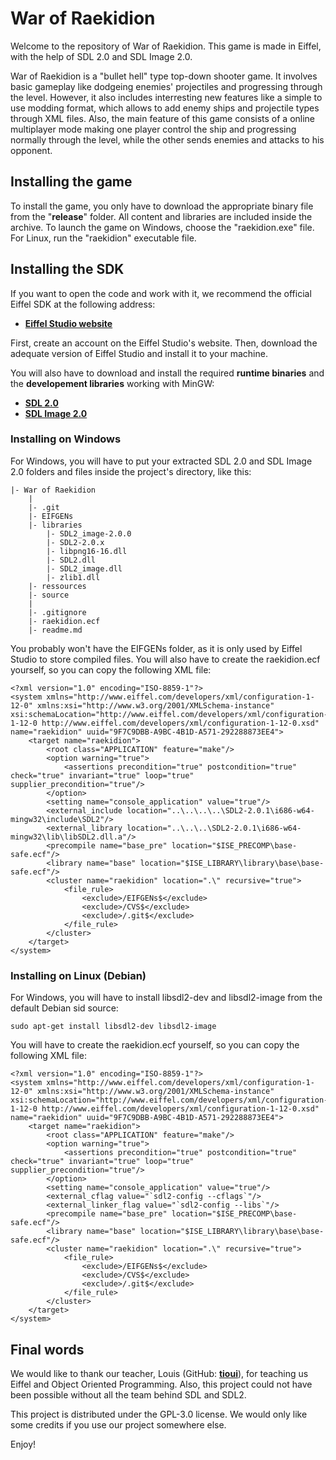 War of Raekidion
================

Welcome to the repository of War of Raekidion. This game is made in Eiffel, 
with the help of SDL 2.0 and SDL Image 2.0. 

War of Raekidion is a "bullet hell" type top-down shooter game. It involves 
basic gameplay like dodgeing enemies' projectiles and progressing through 
the level. However, it also includes interresting new features like a 
simple to use modding format, which allows to add enemy ships and projectile 
types through XML files. Also, the main feature of this game consists of a 
online multiplayer mode making one player control the ship and progressing 
normally through the level, while the other sends enemies and attacks to his 
opponent.

Installing the game
----------------------

To install the game, you only have to download the appropriate binary file from 
the "**release**" folder. All content and libraries are included inside the archive. 
To launch the game on Windows, choose the "raekidion.exe" file. For Linux, run 
the "raekidion" executable file.

Installing the SDK
---------------------

If you want to open the code and work with it, we recommend the official Eiffel 
SDK at the following address: 

- [**Eiffel Studio website**][1]

First, create an account on the Eiffel Studio's website. Then, download the adequate 
version of Eiffel Studio and install it to your machine.

You will also have to download and install the required **runtime binaries** 
and the **developement libraries** working with MinGW: 

- [**SDL 2.0**][2]
- [**SDL Image 2.0**][3]

### Installing on Windows

For Windows, you will have to put your extracted SDL 2.0 and SDL Image 2.0 
folders and files inside the project's directory, like this:

    |- War of Raekidion
		|
		|- .git
		|- EIFGENs
		|- libraries
			|- SDL2_image-2.0.0
			|- SDL2-2.0.x
			|- libpng16-16.dll
			|- SDL2.dll
			|- SDL2_image.dll
			|- zlib1.dll
		|- ressources
		|- source
		|
		|- .gitignore
		|- raekidion.ecf
		|- readme.md

You probably won't have the EIFGENs folder, as it is only used by Eiffel Studio to 
store compiled files. You will also have to create the raekidion.ecf yourself, 
so you can copy the following XML file:

	<?xml version="1.0" encoding="ISO-8859-1"?>
	<system xmlns="http://www.eiffel.com/developers/xml/configuration-1-12-0" xmlns:xsi="http://www.w3.org/2001/XMLSchema-instance" xsi:schemaLocation="http://www.eiffel.com/developers/xml/configuration-1-12-0 http://www.eiffel.com/developers/xml/configuration-1-12-0.xsd" name="raekidion" uuid="9F7C9DBB-A9BC-4B1D-A571-292288873EE4">
		<target name="raekidion">
			<root class="APPLICATION" feature="make"/>
			<option warning="true">
				<assertions precondition="true" postcondition="true" check="true" invariant="true" loop="true" supplier_precondition="true"/>
			</option>
			<setting name="console_application" value="true"/>
			<external_include location="..\..\..\..\SDL2-2.0.1\i686-w64-mingw32\include\SDL2"/>
			<external_library location="..\..\..\SDL2-2.0.1\i686-w64-mingw32\lib\libSDL2.dll.a"/>
			<precompile name="base_pre" location="$ISE_PRECOMP\base-safe.ecf"/>
			<library name="base" location="$ISE_LIBRARY\library\base\base-safe.ecf"/>
			<cluster name="raekidion" location=".\" recursive="true">
				<file_rule>
					<exclude>/EIFGENs$</exclude>
					<exclude>/CVS$</exclude>
					<exclude>/.git$</exclude>
				</file_rule>
			</cluster>
		</target>
	</system>

### Installing on Linux (Debian)

For Windows, you will have to install libsdl2-dev and libsdl2-image from the default Debian 
sid source:

	sudo apt-get install libsdl2-dev libsdl2-image

You will have to create the raekidion.ecf yourself, so you can copy the following XML file:

	<?xml version="1.0" encoding="ISO-8859-1"?>
	<system xmlns="http://www.eiffel.com/developers/xml/configuration-1-12-0" xmlns:xsi="http://www.w3.org/2001/XMLSchema-instance" xsi:schemaLocation="http://www.eiffel.com/developers/xml/configuration-1-12-0 http://www.eiffel.com/developers/xml/configuration-1-12-0.xsd" name="raekidion" uuid="9F7C9DBB-A9BC-4B1D-A571-292288873EE4">
		<target name="raekidion">
			<root class="APPLICATION" feature="make"/>
			<option warning="true">
				<assertions precondition="true" postcondition="true" check="true" invariant="true" loop="true" supplier_precondition="true"/>
			</option>
			<setting name="console_application" value="true"/>
			<external_cflag value="`sdl2-config --cflags`"/>
			<external_linker_flag value="`sdl2-config --libs`"/>
			<precompile name="base_pre" location="$ISE_PRECOMP\base-safe.ecf"/>
			<library name="base" location="$ISE_LIBRARY\library\base\base-safe.ecf"/>
			<cluster name="raekidion" location=".\" recursive="true">
				<file_rule>
					<exclude>/EIFGENs$</exclude>
					<exclude>/CVS$</exclude>
					<exclude>/.git$</exclude>
				</file_rule>
			</cluster>
		</target>
	</system>

Final words
-----------

We would like to thank our teacher, Louis (GitHub: [**tioui**][4]), for teaching us 
Eiffel and Object Oriented Programming. Also, this project could not have been 
possible without all the team behind SDL and SDL2.

This project is distributed under the GPL-3.0 license. We would only like some 
credits if you use our project somewhere else. 

Enjoy!

[1]:  http://www.eiffel.com/
[2]:  http://www.libsdl.org/download-2.0.php
[3]:  http://www.libsdl.org/projects/SDL_image/
[4]:  http://github.com/tioui
